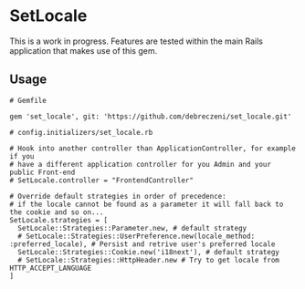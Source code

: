 # SetLocale

This is a work in progress. Features are tested within the main Rails application that makes use of this gem.

## Usage

```
# Gemfile

gem 'set_locale', git: 'https://github.com/debreczeni/set_locale.git'
```

```
# config.initializers/set_locale.rb

# Hook into another controller than ApplicationController, for example if you
# have a different application controller for you Admin and your public Front-end
# SetLocale.controller = "FrontendController"

# Override default strategies in order of precedence:
# if the locale cannot be found as a parameter it will fall back to the cookie and so on...
SetLocale.strategies = [
  SetLocale::Strategies::Parameter.new, # default strategy
  # SetLocale::Strategies::UserPreference.new(locale_method: :preferred_locale), # Persist and retrive user's preferred locale
  SetLocale::Strategies::Cookie.new('i18next'), # default strategy
  # SetLocale::Strategies::HttpHeader.new # Try to get locale from HTTP_ACCEPT_LANGUAGE
]
```
